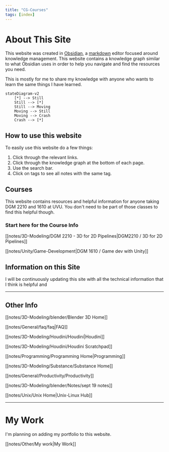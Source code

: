 ```yaml
---
title: "CG-Courses"
tags: [index]
---
```


# About This Site
This website was created in [Obsidian](https://obsidian.md/), a [markdown](https://www.markdownguide.org/) editor focused around knowledge management. This website contains a knowledge graph similar to what Obsidian uses in order to help you navigate and find the resources you need.

This is mostly for me to share my knowledge with anyone who wants to learn the same things I have learned.

```mermaid
stateDiagram-v2
	[*] --> Still
	Still --> [*]
	Still --> Moving
	Moving --> Still
	Moving --> Crash
	Crash --> [*]
```

## How to use this website
To easily use this website do a few things:
1. Click through the relevant links.
2. Click through the knowledge graph at the bottom of each page.
3. Use the search bar.
4. Click on tags to see all notes with the same tag.


## Courses
This website contains resources and helpful information for anyone taking DGM 2210 and 1610 at UVU. You don't need to be part of those classes to find this helpful though.


### Start here for the Course Info

[[notes/3D-Modeling/DGM 2210 - 3D for 2D Pipelines|DGM2210 / 3D for 2D Pipelines]]

[[notes/Unity/Game-Development|DGM 1610 / Game dev with Unity]]





## Information on this Site

I will be continuously updating this site with all the technical information that I think is helpful and 



---

## Other Info

[[notes/3D-Modeling/blender/Blender 3D Home]]

[[notes/General/faq/faq|FAQ]]

[[notes/3D-Modeling/Houdini/Houdini|Houdini]]

[[notes/3D-Modeling/Houdini/Houdini Scratchpad]]

[[notes/Programming/Programming Home|Programming]]

[[notes/3D-Modeling/Substance/Substance Home]]

[[notes/General/Productivity/Productivity]]

[[notes/3D-Modeling/blender/Notes/sept 19 notes]]

[[notes/Unix/Unix Home|Unix-Linux Hub]]

---

# My Work

I'm planning on adding my portfolio to this website.

[[notes/Other/My work|My Work]]


